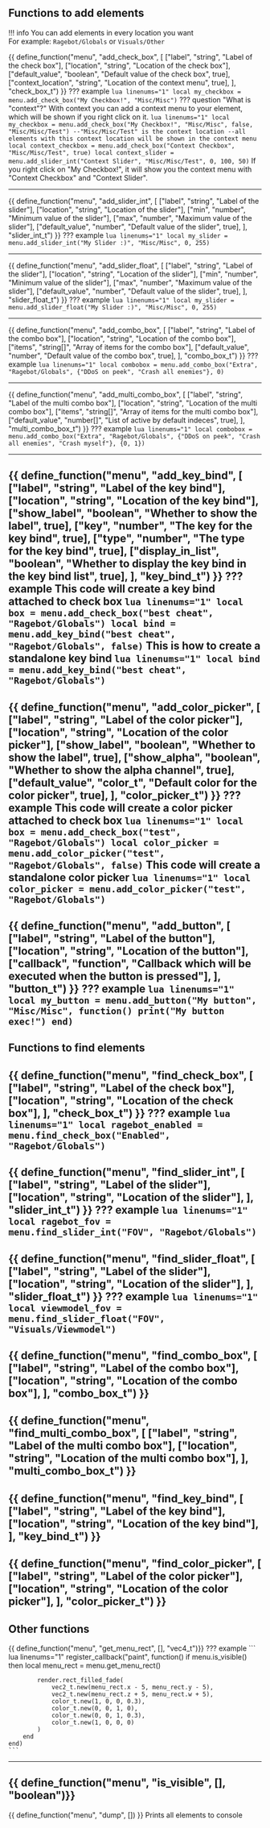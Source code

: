## Functions to add elements

!!! info
    You can add elements in every location you want  
    For example: `Ragebot/Globals` or `Visuals/Other`

{{ define_function("menu", "add_check_box", [
    ["label",            "string",  "Label of the check box"],
    ["location",         "string",  "Location of the check box"],
    ["default_value",    "boolean", "Default value of the check box", true],
    ["context_location", "string",  "Location of the context menu", true],
], "check_box_t") }}
??? example
    ``` lua linenums="1"
    local my_checkbox = menu.add_check_box("My Checkbox!", "Misc/Misc")
    ```
??? question "What is "context"?"
    With context you can add a context menu to your element, which will be shown if you right click on it.
    ``` lua linenums="1"
    local my_checkbox = menu.add_check_box("My Checkbox!", "Misc/Misc", false, "Misc/Misc/Test")
    --"Misc/Misc/Test" is the context location
    --all elements with this context location will be shown in the context menu
    local context_checkbox = menu.add_check_box("Context Checkbox", "Misc/Misc/Test", true)
    local context_slider = menu.add_slider_int("Context Slider", "Misc/Misc/Test", 0, 100, 50)
    ```
    If you right click on "My Checkbox!", it will show you the context menu with "Context Checkbox" and "Context Slider".

---
{{ define_function("menu", "add_slider_int", [
    ["label",         "string", "Label of the slider"],
    ["location",      "string", "Location of the slider"],
    ["min",           "number", "Minimum value of the slider"],
    ["max",           "number", "Maximum value of the slider"],
    ["default_value", "number", "Default value of the slider", true],
], "slider_int_t") }}
??? example
    ``` lua linenums="1"
    local my_slider = menu.add_slider_int("My Slider :)", "Misc/Misc", 0, 255)
    ```

---
{{ define_function("menu", "add_slider_float", [
    ["label",         "string", "Label of the slider"],
    ["location",      "string", "Location of the slider"],
    ["min",           "number", "Minimum value of the slider"],
    ["max",           "number", "Maximum value of the slider"],
    ["default_value", "number", "Default value of the slider", true],
], "slider_float_t") }}
??? example
    ``` lua linenums="1"
    local my_slider = menu.add_slider_float("My Slider :)", "Misc/Misc", 0, 255)
    ```

---
{{ define_function("menu", "add_combo_box", [
    ["label",         "string",   "Label of the combo box"],
    ["location",      "string",   "Location of the combo box"],
    ["items",         "string[]", "Array of items for the combo box"],
    ["default_value", "number",   "Default value of the combo box", true],
], "combo_box_t") }}
??? example
    ``` lua linenums="1"
    local combobox =
        menu.add_combo_box("Extra", "Ragebot/Globals", {"DDoS on peek", "Crash all enemies"}, 0)
    ```

---
{{ define_function("menu", "add_multi_combo_box", [
    ["label",         "string",   "Label of the multi combo box"],
    ["location",      "string",   "Location of the multi combo box"],
    ["items",         "string[]", "Array of items for the multi combo box"],
    ["default_value", "number[]", "List of active by default indeces", true],
], "multi_combo_box_t") }}
??? example
    ``` lua linenums="1"
    local combobox =
        menu.add_combo_box("Extra", "Ragebot/Globals", {"DDoS on peek", "Crash all enemies", "Crash myself"}, {0, 1})
    ```
<!-- ---
??? example
    ``` lua linenums="1"
    local combobox =
        menu.add_combo_box("Extra", "Ragebot/Globals", {"DDoS on peek", "Crash all enemies"}, 0)
    ``` -->
---
{{ define_function("menu", "add_key_bind", [
    ["label",           "string",  "Label of the key bind"],
    ["location",        "string",  "Location of the key bind"],
    ["show_label",      "boolean", "Whether to show the label", true],
    ["key",             "number",  "The key for the key bind", true],
    ["type",            "number",  "The type for the key bind", true],
    ["display_in_list", "boolean", "Whether to display the key bind in the key bind list", true],
], "key_bind_t") }}
??? example
    This code will create a key bind attached to check box
    ``` lua linenums="1"
    local box = menu.add_check_box("best cheat", "Ragebot/Globals")
    local bind = menu.add_key_bind("best cheat", "Ragebot/Globals", false)
    ```
    This is how to create a standalone key bind
    ``` lua linenums="1"
    local bind = menu.add_key_bind("best cheat", "Ragebot/Globals")
    ```
---
{{ define_function("menu", "add_color_picker", [
    ["label",         "string",  "Label of the color picker"],
    ["location",      "string",  "Location of the color picker"],
    ["show_label",    "boolean", "Whether to show the label", true],
    ["show_alpha",    "boolean", "Whether to show the alpha channel", true],
    ["default_value", "color_t", "Default color for the color picker", true],
], "color_picker_t") }}
??? example
    This code will create a color picker attached to check box
    ``` lua linenums="1"
    local box = menu.add_check_box("test", "Ragebot/Globals")
    local color_picker = menu.add_color_picker("test", "Ragebot/Globals", false)
    ```
    This code will create a standalone color picker
    ``` lua linenums="1"
    local color_picker = menu.add_color_picker("test", "Ragebot/Globals")
    ```
---
{{ define_function("menu", "add_button", [
    ["label",    "string",  "Label of the button"],
    ["location", "string",  "Location of the button"],
    ["callback", "function", "Callback which will be executed when the button is pressed"],
], "button_t") }}
??? example
    ``` lua linenums="1"
    local my_button = menu.add_button("My button", "Misc/Misc", function()
        print("My button exec!")
    end)
    ```
---
## Functions to find elements
{{ define_function("menu", "find_check_box", [
    ["label",    "string", "Label of the check box"],
    ["location", "string", "Location of the check box"],
], "check_box_t") }}
??? example
    ``` lua linenums="1"
    local ragebot_enabled = menu.find_check_box("Enabled", "Ragebot/Globals")
    ```
---
{{ define_function("menu", "find_slider_int", [
    ["label",    "string", "Label of the slider"],
    ["location", "string", "Location of the slider"],
], "slider_int_t") }}
??? example
    ``` lua linenums="1"
    local ragebot_fov = menu.find_slider_int("FOV", "Ragebot/Globals")
    ```
---
{{ define_function("menu", "find_slider_float", [
    ["label",    "string", "Label of the slider"],
    ["location", "string", "Location of the slider"],
], "slider_float_t") }}
??? example
    ``` lua linenums="1"
    local viewmodel_fov = menu.find_slider_float("FOV", "Visuals/Viewmodel")
    ```
---
{{ define_function("menu", "find_combo_box", [
    ["label",    "string", "Label of the combo box"],
    ["location", "string", "Location of the combo box"],
], "combo_box_t") }}
---
{{ define_function("menu", "find_multi_combo_box", [
    ["label",    "string", "Label of the multi combo box"],
    ["location", "string", "Location of the multi combo box"],
], "multi_combo_box_t") }}
---
{{ define_function("menu", "find_key_bind", [
    ["label",    "string", "Label of the key bind"],
    ["location", "string", "Location of the key bind"],
], "key_bind_t") }}
---
{{ define_function("menu", "find_color_picker", [
    ["label",    "string", "Label of the color picker"],
    ["location", "string", "Location of the color picker"],
], "color_picker_t") }}
---
## Other functions
{{ define_function("menu", "get_menu_rect", [], "vec4_t")}}
??? example
    ``` lua linenums="1"
    register_callback("paint", function()
        if menu.is_visible() then
            local menu_rect = menu.get_menu_rect()

            render.rect_filled_fade(
                vec2_t.new(menu_rect.x - 5, menu_rect.y - 5),
                vec2_t.new(menu_rect.z + 5, menu_rect.w + 5),
                color_t.new(1, 0, 0, 0.3),
                color_t.new(0, 0, 1, 0),
                color_t.new(0, 0, 1, 0.3),
                color_t.new(1, 0, 0, 0)
            )
        end
    end)
    ```
---
{{ define_function("menu", "is_visible", [], "boolean")}}
---
{{ define_function("menu", "dump", []) }}
Prints all elements to console